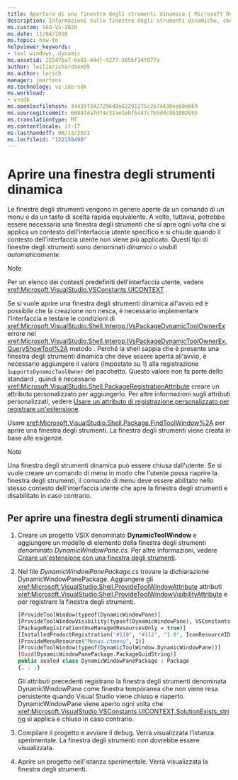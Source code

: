 ```yaml
---
title: Apertura di una finestra degli strumenti dinamica | Microsoft Docs
description: Informazioni sulle finestre degli strumenti dinamiche, che si apre ogni volta che un contesto dell'interfaccia utente specifico viene applicato e chiuso quando il contesto dell'interfaccia utente non è più applicabile.
ms.custom: SEO-VS-2020
ms.date: 11/04/2016
ms.topic: how-to
helpviewer_keywords:
- tool windows, dynamic
ms.assetid: 21547ba7-6e81-44df-9277-265bf34f877a
author: leslierichardson95
ms.author: lerich
manager: jmartens
ms.technology: vs-ide-sdk
ms.workload:
- vssdk
ms.openlocfilehash: 34435f3427296d9a82291275c2b74438ee60e669
ms.sourcegitcommit: 68897da7d74c31ae1ebf5d47c7b5ddc9b108265b
ms.translationtype: MT
ms.contentlocale: it-IT
ms.lasthandoff: 08/13/2021
ms.locfileid: "122158490"
---
```

# <a name="open-a-dynamic-tool-window"></a>Aprire una finestra degli strumenti dinamica
Le finestre degli strumenti vengono in genere aperte da un comando di un menu o da un tasto di scelta rapida equivalente. A volte, tuttavia, potrebbe essere necessaria una finestra degli strumenti che si apre ogni volta che si applica un contesto dell'interfaccia utente specifico e si chiude quando il contesto dell'interfaccia utente non viene più applicato. Questi tipi di finestre degli strumenti sono denominati *dinamici* *o visibili automaticamente.*

> [!NOTE]
> Per un elenco dei contesti predefiniti dell'interfaccia utente, vedere <xref:Microsoft.VisualStudio.VSConstants.UICONTEXT> .

 Se si vuole aprire una finestra degli strumenti dinamica all'avvio ed è possibile che la creazione non riesca, è necessario implementare l'interfaccia e testare le condizioni di <xref:Microsoft.VisualStudio.Shell.Interop.IVsPackageDynamicToolOwnerEx> errore nel <xref:Microsoft.VisualStudio.Shell.Interop.IVsPackageDynamicToolOwnerEx.QueryShowTool%2A> metodo . Perché la shell sappia che è presente una finestra degli strumenti dinamica che deve essere aperta all'avvio, è necessario aggiungere il valore (impostato su 1) alla registrazione `SupportsDynamicToolOwner` del pacchetto. Questo valore non fa parte dello standard , quindi è necessario <xref:Microsoft.VisualStudio.Shell.PackageRegistrationAttribute> creare un attributo personalizzato per aggiungerlo. Per altre informazioni sugli attributi personalizzati, vedere [Usare un attributo di registrazione personalizzato per registrare un'estensione](../extensibility/registering-and-unregistering-vspackages.md#using-a-custom-registration-attribute-to-register-an-extension).

 Usare <xref:Microsoft.VisualStudio.Shell.Package.FindToolWindow%2A> per aprire una finestra degli strumenti. La finestra degli strumenti viene creata in base alle esigenze.

> [!NOTE]
> Una finestra degli strumenti dinamica può essere chiusa dall'utente. Se si vuole creare un comando di menu in modo che l'utente possa riaprire la finestra degli strumenti, il comando di menu deve essere abilitato nello stesso contesto dell'interfaccia utente che apre la finestra degli strumenti e disabilitato in caso contrario.

## <a name="to-open-a-dynamic-tool-window"></a>Per aprire una finestra degli strumenti dinamica

1. Creare un progetto VSIX denominato **DynamicToolWindow** e aggiungere un modello di elemento della finestra degli strumenti *denominato DynamicWindowPane.cs.* Per altre informazioni, vedere [Creare un'estensione con una finestra degli strumenti](../extensibility/creating-an-extension-with-a-tool-window.md).

2. Nel file *DynamicWindowPanePackage.cs* trovare la dichiarazione DynamicWindowPanePackage. Aggiungere gli <xref:Microsoft.VisualStudio.Shell.ProvideToolWindowAttribute> attributi <xref:Microsoft.VisualStudio.Shell.ProvideToolWindowVisibilityAttribute> e per registrare la finestra degli strumenti.

    ```vb
    [ProvideToolWindow(typeof(DynamicWindowPane)]
    [ProvideToolWindowVisibility(typeof(DynamicWindowPane), VSConstants.UICONTEXT.SolutionExists_string)]
    [PackageRegistration(UseManagedResourcesOnly = true)]
    [InstalledProductRegistration("#110", "#112", "1.0", IconResourceID = 400)] // Info on this package for Help/About
    [ProvideMenuResource("Menus.ctmenu", 1)]
    [ProvideToolWindow(typeof(DynamicToolWindow.DynamicWindowPane))]
    [Guid(DynamicWindowPanePackage.PackageGuidString)]
    public sealed class DynamicWindowPanePackage : Package
    {. . .}
    ```

     Gli attributi precedenti registrano la finestra degli strumenti denominata DynamicWindowPane come finestra temporanea che non viene resa persistente quando Visual Studio viene chiuso e riaperto. DynamicWindowPane viene aperto ogni volta che <xref:Microsoft.VisualStudio.VSConstants.UICONTEXT.SolutionExists_string> si applica e chiuso in caso contrario.

3. Compilare il progetto e avviare il debug. Verrà visualizzata l'istanza sperimentale. La finestra degli strumenti non dovrebbe essere visualizzata.

4. Aprire un progetto nell'istanza sperimentale. Verrà visualizzata la finestra degli strumenti.
